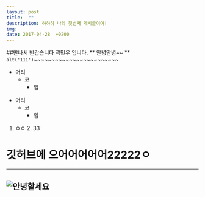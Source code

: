 ```yaml
---
layout: post
title:  ""
description: 하하하 나의 첫번째 게시글이야!
img:
date: 2017-04-28  +0200
---
```


##만나서 반갑습니다 곽민우 입니다.
** 안녕안녕~~ **
`alt('111')`~~~~~~~~~~~~~~~~~~~~~~~~


* 머리
	* 코
		* 입
        

+ 머리
  + 코
    + 입

1. ㅇㅇ
	2.	33
		

깃허브에 으어어어어어22222ㅇ
=======================

---
![안녕할세요](../2018-04-02/11.jpg)
---
